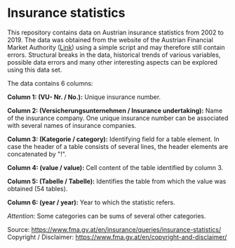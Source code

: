 # Insurance statistics

This repository contains data on Austrian insurance statistics from 2002 to 2019. The data was obtained from the website of the Austrian Financial Market Authority ([Link](https://www.fma.gv.at/en/insurance/queries/insurance-statistics/)) using a simple script and may therefore still contain errors. Structural breaks in the data, historical trends of various variables, possible data errors and many other interesting aspects can be explored using this data set. 

The data contains 6 columns:

**Column 1: (VU- Nr. / No.):** Unique insurance number.

**Column 2: (Versicherungsunternehmen / Insurance undertaking):** Name of the insurance company. One unique insurance number can be associated with several names of insurance companies.

**Column 3: (Kategorie / category):** Identifying field for a table element. In case the header of a table consists of several lines, the header elements are concatenated by "!". 


**Column 4: (value / value):** Cell content of the table identified by column 3.

**Column 5: (Tabelle / Tabelle):** Identifies the table from which the value was obtained (54 tables).

**Column 6: (year / year):** Year to which the statistic refers.

*Attention*: Some categories can be sums of several other categories. 


Source: https://www.fma.gv.at/en/insurance/queries/insurance-statistics/
Copyright / Disclaimer: https://www.fma.gv.at/en/copyright-and-disclaimer/
